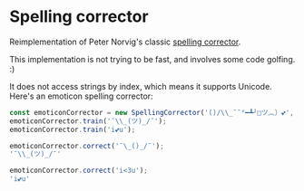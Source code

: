 # Spelling corrector

Reimplementation of Peter Norvig's classic [spelling corrector](http://norvig.com/spell-correct.html).

This implementation is not trying to be fast, and involves some code golfing. :)

It does not access strings by index, which means it supports Unicode. Here's an emoticon spelling corrector:

```js
const emoticonCorrector = new SpellingCorrector('()/\\_¯¯°━┻╯□ツ︵）💕', 2);
emoticonCorrector.train('¯\\_(ツ)_/¯');
emoticonCorrector.train('i💕u');

emoticonCorrector.correct('¯\_()_/¯');
'¯\\_(ツ)_/¯'

emoticonCorrector.correct('i<3u');
'i💕u'
```
